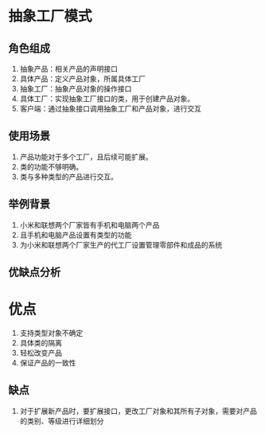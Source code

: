# 抽象工厂模式
## 角色组成
1. 抽象产品：相关产品的声明接口
2. 具体产品：定义产品对象，所属具体工厂
3. 抽象工厂：抽象产品对象的操作接口
4. 具体工厂：实现抽象工厂接口的类，用于创建产品对象。
5. 客户端：通过抽象接口调用抽象工厂和产品对象，进行交互
## 使用场景
1. 产品功能对于多个工厂，且后续可能扩展。
2. 类的功能不够明确。
3. 类与多种类型的产品进行交互。

## 举例背景
1. 小米和联想两个厂家皆有手机和电脑两个产品
2. 且手机和电脑产品设置有类型的功能
3. 为小米和联想两个厂家生产的代工厂设置管理零部件和成品的系统

## 优缺点分析
# 优点
1. 支持类型对象不确定
2. 具体类的隔离
3. 轻松改变产品
4. 保证产品的一致性
## 缺点
1. 对于扩展新产品时，要扩展接口，更改工厂对象和其所有子对象，需要对产品的类别、等级进行详细划分